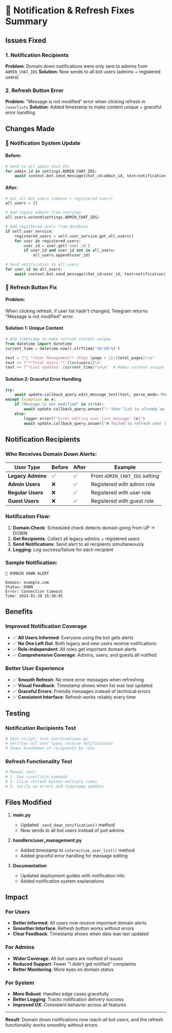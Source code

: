 # 🔔 Notification & Refresh Fixes Summary

## Issues Fixed

### 1. **Notification Recipients** 
**Problem**: Domain down notifications were only sent to admins from `ADMIN_CHAT_IDS`
**Solution**: Now sends to all bot users (admins + registered users)

### 2. **Refresh Button Error**
**Problem**: "Message is not modified" error when clicking refresh in `/userlists`
**Solution**: Added timestamp to make content unique + graceful error handling

## Changes Made

### 🔔 **Notification System Update**

#### **Before:**
```python
# Send to all admin chat IDs
for admin_id in settings.ADMIN_CHAT_IDS:
    await context.bot.send_message(chat_id=admin_id, text=notification)
```

#### **After:**
```python
# Get all bot users (admins + registered users)
all_users = []

# Add legacy admins from settings
all_users.extend(settings.ADMIN_CHAT_IDS)

# Add registered users from database
if self.user_service:
    registered_users = self.user_service.get_all_users()
    for user in registered_users:
        user_id = user.get('user_id')
        if user_id and user_id not in all_users:
            all_users.append(user_id)

# Send notification to all users
for user_id in all_users:
    await context.bot.send_message(chat_id=user_id, text=notification)
```

### 🔄 **Refresh Button Fix**

#### **Problem:**
When clicking refresh, if user list hadn't changed, Telegram returns "Message is not modified" error.

#### **Solution 1: Unique Content**
```python
# Add timestamp to make refresh content unique
from datetime import datetime
current_time = datetime.now().strftime('%H:%M:%S')

text = f"👥 **User Management** (Page {page + 1}/{total_pages})\n"
text += f"**Total Users:** {len(users)}\n"
text += f"*Last updated: {current_time}*\n\n"  # Makes content unique
```

#### **Solution 2: Graceful Error Handling**
```python
try:
    await update.callback_query.edit_message_text(text, parse_mode='Markdown', reply_markup=reply_markup)
except Exception as e:
    if "Message is not modified" in str(e):
        await update.callback_query.answer("✅ User list is already up to date!")
    else:
        logger.error(f"Error editing user list message: {e}")
        await update.callback_query.answer("❌ Failed to refresh user list")
```

## Notification Recipients

### **Who Receives Domain Down Alerts:**

| User Type | Before | After | Example |
|-----------|--------|-------|---------|
| **Legacy Admins** | ✅ | ✅ | From `ADMIN_CHAT_IDS` setting |
| **Admin Users** | ❌ | ✅ | Registered with admin role |
| **Regular Users** | ❌ | ✅ | Registered with user role |
| **Guest Users** | ❌ | ✅ | Registered with guest role |

### **Notification Flow:**
1. **Domain Check**: Scheduled check detects domain going from UP → DOWN
2. **Get Recipients**: Collect all legacy admins + registered users
3. **Send Notifications**: Send alert to all recipients simultaneously
4. **Logging**: Log success/failure for each recipient

### **Sample Notification:**
```
🚨 DOMAIN DOWN ALERT

Domain: example.com
Status: DOWN
Error: Connection timeout
Time: 2024-01-20 15:30:45
```

## Benefits

### **Improved Notification Coverage**
- ✅ **All Users Informed**: Everyone using the bot gets alerts
- ✅ **No One Left Out**: Both legacy and new users receive notifications
- ✅ **Role-Independent**: All roles get important domain alerts
- ✅ **Comprehensive Coverage**: Admins, users, and guests all notified

### **Better User Experience**
- ✅ **Smooth Refresh**: No more error messages when refreshing
- ✅ **Visual Feedback**: Timestamp shows when list was last updated
- ✅ **Graceful Errors**: Friendly messages instead of technical errors
- ✅ **Consistent Interface**: Refresh works reliably every time

## Testing

### **Notification Recipients Test**
```python
# Test script: test_notifications.py
# Verifies all user types receive notifications
# Shows breakdown of recipients by role
```

### **Refresh Functionality Test**
```python
# Manual test:
# 1. Use /userlists command
# 2. Click refresh button multiple times
# 3. Verify no errors and timestamp updates
```

## Files Modified

1. **main.py**
   - Updated `_send_down_notification()` method
   - Now sends to all bot users instead of just admins

2. **handlers/user_management.py**
   - Added timestamp to `interactive_user_list()` method
   - Added graceful error handling for message editing

3. **Documentation**
   - Updated deployment guides with notification info
   - Added notification system explanations

## Impact

### **For Users**
- **Better Informed**: All users now receive important domain alerts
- **Smoother Interface**: Refresh button works without errors
- **Clear Feedback**: Timestamp shows when data was last updated

### **For Admins**
- **Wider Coverage**: All bot users are notified of issues
- **Reduced Support**: Fewer "I didn't get notified" complaints
- **Better Monitoring**: More eyes on domain status

### **For System**
- **More Robust**: Handles edge cases gracefully
- **Better Logging**: Tracks notification delivery success
- **Improved UX**: Consistent behavior across all features

---

**Result**: Domain down notifications now reach all bot users, and the refresh functionality works smoothly without errors.